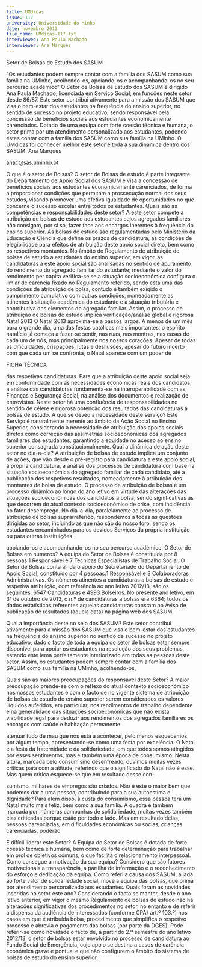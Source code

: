```yaml
---
title: UMdicas
issue: 117
university: Universidade do Minho
date: novembro 2013
file_name: UMdicas-117.txt
interviewee: Ana Paula Machado
interviewer: Ana Marques
---
```


Setor de Bolsas de Estudo dos SASUM

“Os estudantes podem sempre contar com a família dos SASUM como sua família na
UMinho, acolhendo-os, apoiando-os e acompanhando-os no seu percurso académico”
O Setor de Bolsas de Estudo dos SASUM é dirigido
Ana Paula Machado, licenciada em Serviço Social,
em funções neste setor desde 86/87. Este setor
contribui ativamente para a missão dos SASUM que
visa o bem-estar dos estudantes na frequência do
ensino superior, no sentido de sucesso no projeto
educativo, sendo responsável pela concessão de
benefícios sociais aos estudantes economicamente carenciados. Dotado de uma equipa com forte
coesão técnica e humana, o setor prima por um
atendimento personalizado aos estudantes, podendo estes contar com a família dos SASUM como
sua família na UMinho. O UMdicas foi conhecer
melhor este setor e toda a sua dinâmica dentro dos
SASUM.
Ana Marques

anac@sas.uminho.pt

O que é o setor de Bolsas?
O setor de Bolsas de estudo é parte integrante do
Departamento de Apoio Social dos SASUM e visa
a concessão de benefícios sociais aos estudantes
economicamente carenciados, de forma a proporcionar condições que permitam a prossecução normal dos seus estudos, visando promover uma efetiva igualdade de oportunidades no que concerne o
sucesso escolar entre todos os estudantes.
Quais são as competências e responsabilidades deste setor?
A este setor compete a atribuição de bolsas de estudo aos estudantes cujos agregados familiares não
consigam, por si só, fazer face aos encargos inerentes à frequência do ensino superior.
As bolsas de estudo são regulamentadas pelo Ministério da Educação e Ciência que define os prazos
de candidatura, as condições de elegibilidade para
efeitos de atribuição deste apoio social direto, bem
como os respetivos montantes.
No âmbito do Regulamento de atribuição de bolsas
de estudo a estudantes do ensino superior, em vigor, as candidaturas a este apoio social são analisadas no sentido de apuramento do rendimento do
agregado familiar do estudante; mediante o valor
do rendimento per capita verifica-se se a situação
socioeconómica configura o limiar de carência fixado no Regulamento referido, sendo esta uma das
condições de atribuição de bolsa, contudo é também exigido o cumprimento cumulativo com outras
condições, nomeadamente as atinentes à situação
académica do estudante e à situação tributária e
contributiva dos elementos do agregado familiar.
Assim, o processo de atribuição de bolsas de estudo implica verificação/análise global e rigorosa
Natal 2013
O Natal 2013 aproxima-se a passos largos. A menos
de um mês para o grande dia, uma das festas católicas mais importantes, o espírito natalício já começa
a fazer-se sentir, nas ruas, nas montras, nas casas
de cada um de nós, mas principalmente nos nossos
corações.
Apesar de todas as dificuldades, crispações, lutas e
desilusões, apesar do futuro incerto com que cada
um se confronta, o Natal aparece com um poder de

FICHA TÉCNICA

das respetivas candidaturas. Para que a atribuição
deste apoio social seja em conformidade com as
necessidades económicas reais dos candidatos, a
análise das candidaturas fundamenta-se na interoperabilidade com as Finanças e Segurança Social,
na análise dos documentos e realização de entrevistas.
Neste setor há uma confluência de responsabilidades no sentido de célere e rigorosa obtenção dos
resultados das candidaturas a bolsas de estudo.
A que se deveu a necessidade deste serviço?
Este Serviço é naturalmente inerente ao âmbito da
Ação Social no Ensino Superior, considerando a necessidade de atribuição dos apoios sociais diretos
como correção das assimetrias socioeconómicas
dos agregados familiares dos estudantes, garantindo a equidade no acesso ao ensino superior consagrada constitucionalmente.
Qual a dinâmica de ação deste setor no dia-a-dia?
A atribuição de bolsas de estudo implica um conjunto de ações, que vão desde o pré-registo para candidatura a este apoio social, à própria candidatura,
à análise dos processos de candidatura com base
na situação socioeconómica do agregado familiar
de cada candidato, até à publicação dos respetivos
resultados, nomeadamente à atribuição dos montantes de bolsa de estudo. O processo de atribuição de bolsas é um processo dinâmico ao longo do
ano letivo em virtude das alterações das situações
socioeconómicas dos candidatos a bolsa, sendo
significativas as que decorrem do atual contexto
socioeconómico de crise, com incidência no fator
desemprego. No dia-a-dia, paralelamente ao processo de atribuição de bolsas suprarreferido, respondemos a todas as questões dirigidas ao setor,
incluindo as que não são do nosso foro, sendo os
estudantes encaminhados para os devidos Serviços
da própria instituição ou para outras instituições.

apoiando-os e acompanhando-os no seu percurso
académico.
O Setor de Bolsas em números?
A equipa do Setor de Bolsas é constituída por 8
pessoas:1 Responsável e 7 Técnicas Especialistas
de Trabalho Social.
O Setor de Bolsas conta ainda o apoio do Secretariado do Departamento de Apoio Social, constituído
por 4 pessoas:1 Responsável e 3 Colaboradoras
Administrativas.
Os números atinentes a candidaturas a bolsas de
estudo e respetiva atribuição, com referência ao
ano letivo 2012/13, são os seguintes: 6547 Candidaturas e 4993 Bolseiros.
No presente ano letivo, em 31 de outubro de 2013,
o n.º de candidaturas a bolsas era 6364; todos os
dados estatísticos referentes àquelas candidaturas constam no Aviso de publicação de resultados
(àquela data) na página web dos SASUM.

Qual a importância deste no seio dos SASUM?
Este setor contribui ativamente para a missão dos
SASUM que visa o bem-estar dos estudantes na frequência do ensino superior no sentido de sucesso
no projeto educativo, dado o facto de toda a equipa
do setor de bolsas estar sempre disponível para
apoiar os estudantes na resolução dos seus problemas, estando este lema perfeitamente interiorizado
em todas as pessoas deste setor. Assim, os estudantes podem sempre contar com a família dos SASUM como sua família na UMinho, acolhendo-os,

Quais são as maiores preocupações do responsável deste Setor?
A maior preocupação prende-se com o reflexo do
atual contexto socioeconómico nos nossos estudantes e com o facto de no vigente sistema de atribuição de bolsas de estudo do ensino superior serem
considerados os valores ilíquidos auferidos, em particular, nos rendimentos de trabalho dependente
e na generalidade das situações socioeconómicas
que não exista viabilidade legal para deduzir aos
rendimentos dos agregados familiares os encargos
com saúde e habitação permanente.

atenuar tudo de mau que nos está a acontecer, pelo
menos esquecemos por algum tempo, apresentando-se como uma festa por excelência.
O Natal é a festa da fraternidade e da solidariedade,
em que todos somos atingidos por esses sentimentos,
mas é também uma época de consumismo.
Nesta altura, marcada pelo consumismo desenfreado, ouvimos muitas vezes críticas para com a atitude,
referindo que o significado do Natal não é esse. Mas
quem crítica esquece-se que em resultado desse con-

sumismo, milhares de empregos são criados. Não é
este o maior bem que podemos dar a uma pessoa,
contribuindo para a sua autoestima e dignidade? Para
além disso, à custa do consumismo, essa pessoa terá
um Natal muito mais feliz, bem como a sua família.
A quadra é também marcada por inúmeras campanhas de solidariedade, muitas vezes também elas
criticadas porque estão por todo o lado. Mas em resultado delas, pessoas carenciadas, em dificuldades
económicas ou socias, crianças carenciadas, poderão

É difícil liderar este Setor?
A Equipa do Setor de Bolsas é dotada de forte coesão técnica e humana, bem como de forte determinação para trabalhar em prol de objetivos comuns,
o que facilita o relacionamento interpessoal.
Como consegue a motivação da sua equipa?
Considero que são fatores motivacionais a transparência, a partilha de informação e o reconhecimento do esforço e dedicação da equipa.
Como referi a causa dos SASUM, aliada ao forte
valor de solidariedade social, move a equipa das
bolsas, que prima por atendimento personalizado
aos estudantes.
Quais foram as novidades inseridas no setor
este ano?
Considerando o facto se manter, desde o ano letivo
anterior, em vigor o mesmo Regulamento de bolsas de estudo não há alterações significativas dos
procedimentos no setor, no entanto é de referir a
dispensa da audiência de interessados (conforme
CPA/ art.º 103.º) nos casos em que é atribuída
bolsa, procedimento que simplifica o respetivo processo e abrevia o pagamento das bolsas (por parte
da DGES).
Pode referir-se como novidade o facto de, a partir
do 2.º semestre do ano letivo 2012/13, o setor de
bolsas estar envolvido no processo de candidatura
ao Fundo Social de Emergência, cujo apoio se destina a casos de carência económica grave e pontual e
que não configurem o âmbito do sistema de bolsas
de estudo do ensino superior.


